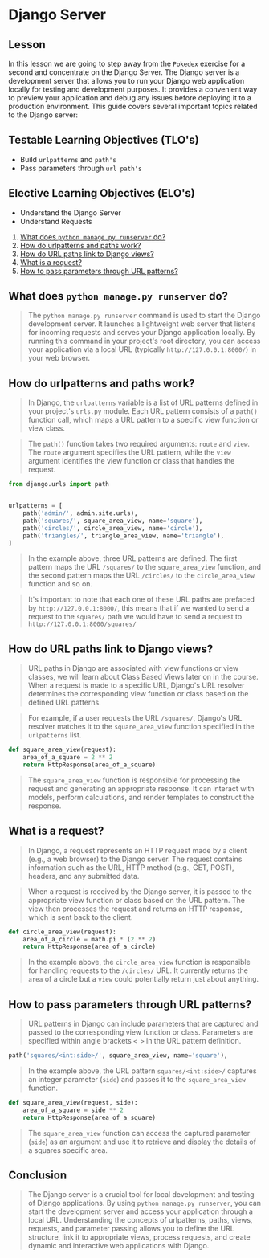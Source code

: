 # Django Server

## Lesson

In this lesson we are going to step away from the `Pokedex` exercise for a second and concentrate on the Django Server. The Django server is a development server that allows you to run your Django web application locally for testing and development purposes. It provides a convenient way to preview your application and debug any issues before deploying it to a production environment. This guide covers several important topics related to the Django server:

## Testable Learning Objectives (TLO's)

- Build `urlpatterns` and `path's`
- Pass parameters through `url path's`

## Elective Learning Objectives (ELO's)

- Understand the Django Server
- Understand Requests

1. [What does `python manage.py runserver` do?](#what-does-python-managepy-runserver-do)
2. [How do urlpatterns and paths work?](#how-do-urlpatterns-and-paths-work)
3. [How do URL paths link to Django views?](#how-do-url-paths-link-to-django-views)
4. [What is a request?](#what-is-a-request)
5. [How to pass parameters through URL patterns?](#how-to-pass-parameters-through-url-patterns)

## What does `python manage.py runserver` do?

> The `python manage.py runserver` command is used to start the Django development server. It launches a lightweight web server that listens for incoming requests and serves your Django application locally. By running this command in your project's root directory, you can access your application via a local URL (typically `http://127.0.0.1:8000/`) in your web browser.

## How do urlpatterns and paths work?

> In Django, the `urlpatterns` variable is a list of URL patterns defined in your project's `urls.py` module. Each URL pattern consists of a `path()` function call, which maps a URL pattern to a specific view function or view class.

> The `path()` function takes two required arguments: `route` and `view`. The `route` argument specifies the URL pattern, while the `view` argument identifies the view function or class that handles the request.

```python
from django.urls import path


urlpatterns = [
    path('admin/', admin.site.urls),
    path('squares/', square_area_view, name='square'),
    path('circles/', circle_area_view, name='circle'),
    path('triangles/', triangle_area_view, name='triangle'),
]
```

> In the example above, three URL patterns are defined. The first pattern maps the URL `/squares/` to the `square_area_view` function, and the second pattern maps the URL `/circles/` to the `circle_area_view` function and so on.

> It's important to note that each one of these URL paths are prefaced by `http://127.0.0.1:8000/`, this means that if we wanted to send a request to the `squares/` path we would have to send a request to `http://127.0.0.1:8000/squares/`

## How do URL paths link to Django views?

> URL paths in Django are associated with view functions or view classes, we will learn about Class Based Views later on in the course. When a request is made to a specific URL, Django's URL resolver determines the corresponding view function or class based on the defined URL patterns.

> For example, if a user requests the URL `/squares/`, Django's URL resolver matches it to the `square_area_view` function specified in the `urlpatterns` list.

```python
def square_area_view(request):
    area_of_a_square = 2 ** 2
    return HttpResponse(area_of_a_square)
```

> The `square_area_view` function is responsible for processing the request and generating an appropriate response. It can interact with models, perform calculations, and render templates to construct the response.

## What is a request?

> In Django, a request represents an HTTP request made by a client (e.g., a web browser) to the Django server. The request contains information such as the URL, HTTP method (e.g., GET, POST), headers, and any submitted data.

> When a request is received by the Django server, it is passed to the appropriate view function or class based on the URL pattern. The view then processes the request and returns an HTTP response, which is sent back to the client.

```python
def circle_area_view(request):
    area_of_a_circle = math.pi * (2 ** 2)
    return HttpResponse(area_of_a_circle)
```

> In the example above, the `circle_area_view` function is responsible for handling requests to the `/circles/` URL. It currently returns the `area` of a circle but a `view` could potentially return just about anything.

## How to pass parameters through URL patterns?

> URL patterns in Django can include parameters that are captured and passed to the corresponding view function or class. Parameters are specified within angle brackets `< >` in the URL pattern definition.

```python
path('squares/<int:side>/', square_area_view, name='square'),
```

> In the example above, the URL pattern `squares/<int:side>/` captures an integer parameter (`side`) and passes it to the `square_area_view` function.

```python
def square_area_view(request, side):
    area_of_a_square = side ** 2
    return HttpResponse(area_of_a_square)
```

> The `square_area_view` function can access the captured parameter (`side`) as an argument and use it to retrieve and display the details of a squares specific area.

## Conclusion

> The Django server is a crucial tool for local development and testing of Django applications. By using `python manage.py runserver`, you can start the development server and access your application through a local URL. Understanding the concepts of urlpatterns, paths, views, requests, and parameter passing allows you to define the URL structure, link it to appropriate views, process requests, and create dynamic and interactive web applications with Django.
